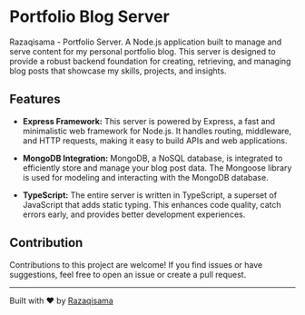 # Portfolio Blog Server

Razaqisama - Portfolio Server. A Node.js application built to manage and serve content for my personal portfolio blog. This server is designed to provide a robust backend foundation for creating, retrieving, and managing blog posts that showcase my skills, projects, and insights.

## Features

- **Express Framework:** This server is powered by Express, a fast and minimalistic web framework for Node.js. It handles routing, middleware, and HTTP requests, making it easy to build APIs and web applications.

- **MongoDB Integration:** MongoDB, a NoSQL database, is integrated to efficiently store and manage your blog post data. The Mongoose library is used for modeling and interacting with the MongoDB database.

- **TypeScript:** The entire server is written in TypeScript, a superset of JavaScript that adds static typing. This enhances code quality, catch errors early, and provides better development experiences.

## Contribution

Contributions to this project are welcome! If you find issues or have suggestions, feel free to open an issue or create a pull request.

---

Built with ❤️ by [Razaqisama](https://www.razaqisama.com)
